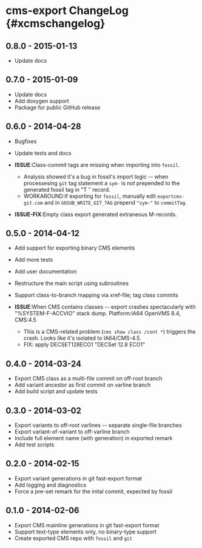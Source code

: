 cms-export ChangeLog  {#xcmschangelog}
====================


## 0.8.0 - 2015-01-13

- Update docs


## 0.7.0 - 2015-01-09

- Update docs
- Add doxygen support
- Package for public GitHub release


## 0.6.0 - 2014-04-28

- Bugfixes
- Update tests and docs

- __ISSUE__:Class-commit tags are missing when importing into `fossil`.
  - Analysis showed it's a bug in fossil's import logic -- when processesing `git`
    tag statement a `sym-` is not prepended to the generated fossil tag in "T "
    record.
  - WORKAROUND:If exporting for `fossil`, manually edit `exportcms-git.com` and
    in `GOSUB_WRITE_GIT_TAG` prepend `"sym-"` to `commitTag`.

- __ISSUE-FIX__:Empty class export generated extraneous M-records.



## 0.5.0 - 2014-04-12

- Add support for exporting binary CMS elements
- Add more tests
- Add user documentation
- Restructure the main script using subroutines
- Support class-to-branch mapping via xref-file; tag class commits


- __ISSUE__:When CMS contains classes -- export crashes spectacularly with
  "%SYSTEM-F-ACCVIO" stack dump. Platform:IA64 OpenVMS 8.4, CMS:4.5
  - This is a CMS-related problem (`cms show class /cont *`) triggers the crash.
    Looks like it's isolated to IA64/CMS-4.5.
  - FIX: apply DECSET128ECO1 "DECSet 12.8 ECO1"


## 0.4.0 - 2014-03-24

- Export CMS class as a multi-file commit on off-root branch
- Add variant ancestor as first commit on varline branch
- Add build script and update tests


## 0.3.0 - 2014-03-02

- Export variants to off-root varlines -- separate single-file branches
- Export variant-of-variant to off-varline branch
- Include full element name (with generation) in exported remark
- Add test scripts


## 0.2.0 - 2014-02-15

- Export variant generations in git fast-export format
- Add logging and diagnostics
- Force a pre-set remark for the inital commit, expected by fossil

## 0.1.0 - 2014-02-06

- Export CMS mainline generations in git fast-export format
- Support text-type elements only, no binary-type support
- Create exported CMS repo with `fossil` and `git`
